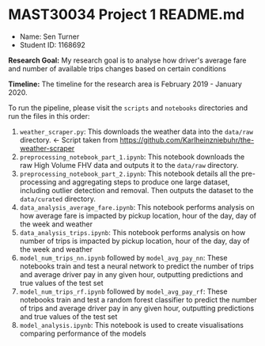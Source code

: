 # MAST30034 Project 1 README.md
- Name: Sen Turner
- Student ID: 1168692

**Research Goal:** My research goal is to analyse how driver's average fare and number of available trips changes based on certain conditions

**Timeline:** The timeline for the research area is February 2019 - January 2020.

To run the pipeline, please visit the `scripts` and `notebooks` directories and run the files in this order:
1. `weather_scraper.py`: This downloads the weather data into the `data/raw` directory. <- Script taken from https://github.com/Karlheinzniebuhr/the-weather-scraper
2. `preprocessing_notebook_part_1.ipynb`: This notebook downloads the raw High Volume FHV data and outputs it to the `data/raw` directory.
3. `preprocessing_notebook_part_2.ipynb`: This notebook details all the pre-processing and aggregating steps to produce one large dataset, including outlier detection and removal. Then outputs the dataset to the `data/curated` directory.
4. `data_analysis_average_fare.ipynb`: This notebook performs analysis on how average fare is impacted by pickup location, hour of the day, day of the week and weather
5. `data_analysis_trips.ipynb`: This notebook performs analysis on how number of trips is impacted by pickup location, hour of the day, day of the week and weather
6. `model_num_trips_nn.ipynb` followed by `model_avg_pay_nn`: These notebooks train and test a neural network to predict the number of trips and average driver pay in any given hour, outputting predictions and true values of the test set
7. `model_num_trips_rf.ipynb` followed by `model_avg_pay_rf`: These notebooks train and test a random forest classifier to predict the number of trips and average driver pay in any given hour, outputting predictions and true values of the test set
8. `model_analysis.ipynb`: This notebook is used to create visualisations comparing performance of the models